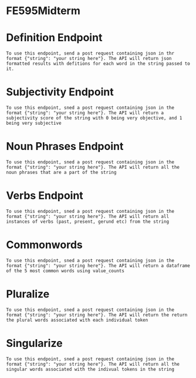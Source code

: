 # FE595Midterm

# Definition Endpoint
    To use this endpoint, send a post request containing json in thr format {"string": "your string here"}. The API will return json formatted results with defitions for each word in the string passed to it.
    
# Subjectivity Endpoint
    To use this endpoint, sned a post request containing json in the format {"string": "your string here"}. The API will return a subjectivity score of the string with 0 being very objective, and 1 being very subjective

# Noun Phrases Endpoint
    To use this endpoint, sned a post request containing json in the format {"string": "your string here"}. The API will return all the noun phrases that are a part of the string

# Verbs Endpoint
    To use this endpoint, sned a post request containing json in the format {"string": "your string here"}. The API will return all instances of verbs (past, present, gerund etc) from the string
    
# Commonwords
    To use this endpoint, sned a post request containing json in the format {"string": "your string here"}. The API will return a dataframe of the 5 most common words using value_counts

# Pluralize
    To use this endpoint, sned a post request containing json in the format {"string": "your string here"}. The API will return the return the plural words associated with each individual token 

# Singularize
    To use this endpoint, sned a post request containing json in the format {"string": "your string here"}. The API will return all the singular words associated with the indivual tokens in the string
    
